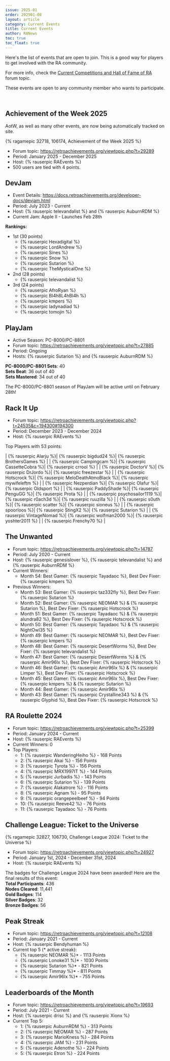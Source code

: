 ```yaml
---
issue: 2025-01
order: 202501-08
layout: article
category: Current Events
title: Current Events
author: RANews
toc: true
toc_float: true
---
```


Here's the list of events that are open to join. This is a good way for players to get involved with the RA community.

For more info, check the [Current Competitions and Hall of Fame of RA](https://retroachievements.org/viewtopic.php?t=9014) forum topic.

These events are open to any community member who wants to participate.

<br clear="right">

## Achievement of the Week 2025

AotW, as well as many other events, are now being automatically tracked on site.

{% ragamepic 32718, 106174, Achievement of the Week 2025 %}

- Forum topic: <https://retroachievements.org/viewtopic.php?t=29289>
- Period: January 2025 - December 2025
- Host: {% rauserpic RAEvents %}
- 500 users are tied with 4 points.


## DevJam

- Event Details: <https://docs.retroachievements.org/developer-docs/devjam.html>
- Period: July 2023 - Current
- Host: {% rauserpic televandalist %} and {% rauserpic AuburnRDM %}
- Current Jam: Apple II - Launches Feb 28th

**Rankings:**  
- 1st (30 points)
  - {% rauserpic Hexadigital %}
  - {% rauserpic LordAndrew %}
  - {% rauserpic Sines %}
  - {% rauserpic Snow %}
  - {% rauserpic Sutarion %}
  - {% rauserpic TheMysticalOne %}
- 2nd (28 points)
  - {% rauserpic televandalist %}
- 3rd (24 points)
  - {% rauserpic AfroRyan %}
  - {% rauserpic Bl4h8L4hBl4h %}
  - {% rauserpic kmpers %}
  - {% rauserpic ladynadiad %}
  - {% rauserpic tomojin %}


## PlayJam

- Active Season: PC-8000/PC-8801
- Forum topic: <https://retroachievements.org/viewtopic.php?t=27885>
- Period: Ongoing
- Hosts: {% rauserpic Sutarion %} and {% rauserpic AuburnRDM %}

**PC-8000/PC-8801 Sets**: 40  
**Sets Beat**: 36 out of 40  
**Sets Mastered**: 34 out of 40  

The PC-8000/PC-8801 season of PlayJam will be active until on February 28th!  


## Rack It Up

- Forum topic: <https://retroachievements.org/viewtopic.php?t=24535&c=194300#194300>
- Period: December 2023 - December 2024
- Host: {% rauserpic RAEvents %}

Top Players with 53 points:

| {% rauserpic Alarju %}| {% rauserpic bigdud24 %}| {% rauserpic BrothersGames %} |
| {% rauserpic Campingcam %}| {% rauserpic CassetteCobra %}| {% rauserpic crrool %} |
| {% rauserpic DoctorV %}| {% rauserpic DrJordo %}| {% rauserpic freezestar %} |
| {% rauserpic Hotscrock %}| {% rauserpic MeloDeathAtmoBlack %}| {% rauserpic mywifeleftm %} |
| {% rauserpic Nezperdian %}| {% rauserpic Olafur %}| {% rauserpic Oldsport %} |
| {% rauserpic PaddyShade %}| {% rauserpic PenguGG %}| {% rauserpic Prota %} |
| {% rauserpic psychosailor1119 %}| {% rauserpic r0ach3d %}| {% rauserpic ruuzilla %} |
| {% rauserpic s0uth %}| {% rauserpic scatter %}| {% rauserpic sioneus %} |
| {% rauserpic spoorloos %}| {% rauserpic StingX2 %}| {% rauserpic Sutarion %} |
| {% rauserpic VintageNomad %}| {% rauserpic wolfman2000 %}| {% rauserpic yoshter2011 %} |
| {% rauserpic Frenchy70 %} |

## The Unwanted

- Forum topic: <https://retroachievements.org/viewtopic.php?t=14787>
- Period: July 2020 - Current
- Host: {% rauserpic genesislover %}, {% rauserpic televandalist %} and {% rauserpic AuburnRDM %}
- Current Winners:
  - Month 54: Best Gamer: {% rauserpic Tayadaoc %}, Best Dev Fixer: {% rauserpic kmpers %}
- Previous Winners:
  - Month 53: Best Gamer: {% rauserpic taz332fly %}, Best Dev Fixer: {% rauserpic Sutarion %}
  - Month 52: Best Gamer: {% rauserpic NEOMAR %} & {% rauserpic Sutarion %}, Best Dev Fixer: {% rauserpic Hotscrock %}
  - Month 51: Best Gamer: {% rauserpic Tayadaoc %} & {% rauserpic alundra82 %}, Best Dev Fixer: {% rauserpic Hotscrock %}
  - Month 50: Best Gamer: {% rauserpic Tayadaoc %} & {% rauserpic NightOwl35 %}
  - Month 49: Best Gamer: {% rauserpic NEOMAR %}, Best Dev Fixer: {% rauserpic kmpers %}
  - Month 48: Best Gamer: {% rauserpic DesertWorms %}, Best Dev Fixer: {% rauserpic televandalist %}
  - Month 47: Best Gamer: {% rauserpic DesertWorms %} & {% rauserpic Amir96lx %}, Best Dev Fixer: {% rauserpic Hotscrock %}
  - Month 46: Best Gamer: {% rauserpic Amir96lx %} & {% rauserpic Limper %}, Best Dev Fixer: {% rauserpic Hotscrock %}
  - Month 45: Best Gamer: {% rauserpic Amir96lx %}, Best Dev Fixer: {% rauserpic kmpers %} & {% rauserpic Sutarion %}
  - Month 44: Best Gamer: {% rauserpic Amir96lx %}
  - Month 43: Best Gamer: {% rauserpic Crystalline343 %} & {% rauserpic Glyphid %}, Best Dev Fixer: {% rauserpic Hotscrock %}


## RA Roulette 2024

- Forum topic: <https://retroachievements.org/viewtopic.php?t=25399>
- Period: January 2024 - Current
- Host: {% rauserpic RAEvents %}
- Current Winners: 0
- Top Players:  
  - 1:  {% rauserpic WanderingHeiho %} - 168 Points  
  - 2:  {% rauserpic Akai %} - 156 Points  
  - 3:  {% rauserpic Tyrota %} - 156 Points  
  - 4:  {% rauserpic MRX1997IT %} - 144 Points  
  - 5:  {% rauserpic Jurbadis %} - 143 Points  
  - 6:  {% rauserpic Sutarion %} - 139 Points  
  - 7:  {% rauserpic Alakatrore %} - 116 Points  
  - 8:  {% rauserpic Agnam %} - 95 Points  
  - 9:  {% rauserpic orangepeelbeef %} - 94 Points  
  - 10: {% rauserpic Reeve42 %} - 76 Points  
  - 11: {% rauserpic Tayadaoc %} - 76 Points  



## Challenge League: Ticket to the Universe


{% ragamepic 32827, 106730, Challenge League 2024: Ticket to the Universe %}

- Forum topic: <https://retroachievements.org/viewtopic.php?t=24927>
- Period: January 1st, 2024 - December 31st, 2024
- Host: {% rauserpic RAEvents %}

The badges for Challenge League 2024 have been awarded!  Here are the final results of this event:  
**Total Participants**: 436  
**Nodes Cleared**: 11,441  
**Gold Badges**: 114  
**Silver Badges**: 32  
**Bronze Badges**: 56  

## Peak Streak

- Forum topic: <https://retroachievements.org/viewtopic.php?t=12108>
- Period: January 2021 - Current
- Host: {% rauserpic Bendyhuman %}
- Current top 5 (* active streak):
  - {% rauserpic NEOMAR %}* - 1113 Points
  - {% rauserpic Lonoke31 %}* - 1030 Points
  - {% rauserpic Sutarion %}* - 821 Points
  - {% rauserpic Timmay %}* - 811 Points
  - {% rauserpic Amir96lx %}* - 755 Points


## Leaderboards of the Month

- Forum topic: <https://retroachievements.org/viewtopic.php?t=19693>
- Period: July 2021 - Current
- Host: {% rauserpic drisc %} and {% rauserpic Xionx %}
- Current Top 5:  
  - 1: {% rauserpic AuburnRDM %} - 313 Points  
  - 2: {% rauserpic NEOMAR %} - 287 Points  
  - 3: {% rauserpic MarioKness %} - 284 Points  
  - 4: {% rauserpic JAM %} - 231 Points  
  - 5: {% rauserpic Adenothe %} - 224 Points  
  - 5: {% rauserpic Etron %} - 224 Points  
